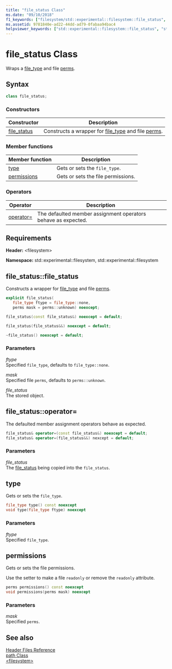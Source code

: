 ```yaml
---
title: "file_status Class"
ms.date: "09/10/2018"
f1_keywords: ["filesystem/std::experimental::filesystem::file_status", "filesystem/std::experimental::filesystem::file_status::operator=", "filesystem/std::experimental::filesystem::file_status::type", "filesystem/std::experimental::filesystem::file_status::permissions"]
ms.assetid: 9781840e-ad22-44dd-ad79-0fabaa94bac4
helpviewer_keywords: ["std::experimental::filesystem::file_status", "std::experimental::filesystem::file_status::operator=", "std::experimental::filesystem::file_status::type", "std::experimental::filesystem::file_status::permissions"]
---
```

# file_status Class

Wraps a [file_type](../standard-library/filesystem-enumerations.md#file_type) and file [perms](../standard-library/filesystem-enumerations.md#perms).

## Syntax

```cpp
class file_status;
```

### Constructors

|Constructor|Description|
|-|-|
|[file_status](#file_status)|Constructs a wrapper for [file_type](../standard-library/filesystem-enumerations.md#file_type) and file [perms](../standard-library/filesystem-enumerations.md#perms).|

### Member functions

|Member function|Description|
|-|-|
|[type](#type)|Gets or sets the `file_type`.|
|[permissions](#permissions)|Gets or sets the file permissions.|

### Operators

|Operator|Description|
|-|-|
|[operator=](#op_as)|The defaulted member assignment operators behave as expected.|

## Requirements

**Header:** \<filesystem>

**Namespace:** std::experimental::filesystem, std::experimental::filesystem

## <a name="file_status"></a> file_status::file_status

Constructs a wrapper for [file_type](../standard-library/filesystem-enumerations.md#file_type) and file [perms](../standard-library/filesystem-enumerations.md#perms).

```cpp
explicit file_status(
   file_type ftype = file_type::none,
   perms mask = perms::unknown) noexcept;

file_status(const file_status&) noexcept = default;

file_status(file_status&&) noexcept = default;

~file_status() noexcept = default;
```

### Parameters

*ftype*<br/>
Specified `file_type`, defaults to `file_type::none`.

*mask*<br/>
Specified file `perms`, defaults to `perms::unknown`.

*file_status*<br/>
The stored object.

## <a name="op_as"></a> file_status::operator=

The defaulted member assignment operators behave as expected.

```cpp
file_status& operator=(const file_status&) noexcept = default;
file_status& operator=(file_status&&) nexcept = default;
```

### Parameters

*file_status*<br/>
The [file_status](../standard-library/file-status-class.md) being copied into the `file_status`.

## <a name="type"></a> type

Gets or sets the `file_type`.

```cpp
file_type type() const noexcept
void type(file_type ftype) noexcept
```

### Parameters

*ftype*<br/>
Specified `file_type`.

## <a name="permissions"></a> permissions

Gets or sets the file permissions.

Use the setter to make a file `readonly` or remove the `readonly` attribute.

```cpp
perms permissions() const noexcept
void permissions(perms mask) noexcept
```

### Parameters

*mask*<br/>
Specified `perms`.

## See also

[Header Files Reference](../standard-library/cpp-standard-library-header-files.md)<br/>
[path Class](../standard-library/path-class.md)<br/>
[\<filesystem>](../standard-library/filesystem.md)<br/>
